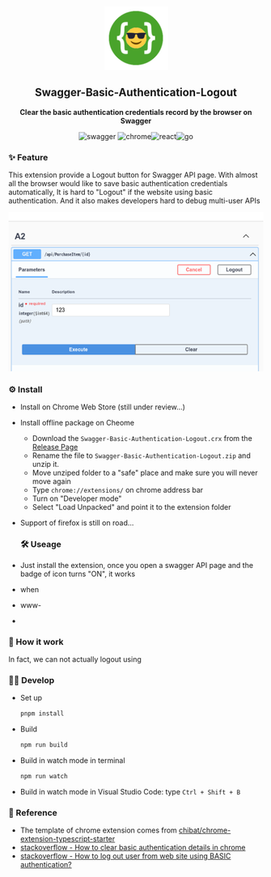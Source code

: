 <div align="center">
  <img src="./image/icon.png" width="125"/>
  <h2>Swagger-Basic-Authentication-Logout</h2>

  <p>
    <strong>Clear the basic authentication credentials record by the browser on Swagger</strong>
  </p>

  <p>
    <img alt="swagger" src="https://img.shields.io/badge/Swagger-85EA2D?style=flat-square&logo=Swagger&logoColor=black"/> <img alt="chrome" src="https://img.shields.io/badge/Chrome Extension-4285F4?style=flat-square&logo=GoogleChrome&logoColor=white"/><img alt="react" src="https://img.shields.io/badge/React-61DAFB?style=flat-square&logo=React&logoColor=black"/><img alt="go" src="https://img.shields.io/badge/Webpack-8DD6F9?style=flat-square&logo=Webpack&logoColor=black"/>

  </p>
</div>

### ✨ Feature

This extension provide a Logout button for Swagger API page. With almost all the browser would like to save basic authentication credentials automatically, It is hard to "Logout" if the website using basic authentication.  And it also makes developers hard to debug multi-user APIs

![demonstration-1](./image/demonstration-1.png)

### ⚙️ Install

- Install on Chrome Web Store (still under review...)
- Install offline package on Cheome
  - Download the `Swagger-Basic-Authentication-Logout.crx` from the [Release Page](https://github.com/KairuiLiu/Swagger-Basic-Authentication-Logout/releases)
  - Rename the file to  `Swagger-Basic-Authentication-Logout.zip` and unzip it.
  - Move unziped folder to a "safe" place and make sure you will never move again
  - Type `chrome://extensions/` on chrome address bar
  - Turn on "Developer mode"
  - Select "Load Unpacked" and point it to the extension folder

- Support of firefox is still on road...

  ### 🛠️ Useage

- Just install the extension, once you open a swagger API page and the badge of icon turns "ON", it works
- when 
- www-
- 

### 🤔 How it work

In fact, we can not actually logout using 


### 🧑‍💻 Develop

- Set up

  ```bash
  pnpm install
  ```

- Build

  ```bash
  npm run build
  ```

- Build in watch mode in terminal

  ```bash
  npm run watch
  ```

- Build in watch mode in Visual Studio Code: type `Ctrl + Shift + B`

### 🥰 Reference

- The template of chrome extension comes from [chibat/chrome-extension-typescript-starter](https://github.com/chibat/chrome-extension-typescript-starter)
- [stackoverflow - How to clear basic authentication details in chrome](https://stackoverflow.com/questions/5957822/how-to-clear-basic-authentication-details-in-chrome)
- [stackoverflow - How to log out user from web site using BASIC authentication?](https://stackoverflow.com/questions/233507/how-to-log-out-user-from-web-site-using-basic-authentication)
